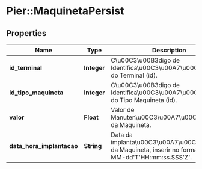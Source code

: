 # Pier::MaquinetaPersist

## Properties
Name | Type | Description | Notes
------------ | ------------- | ------------- | -------------
**id_terminal** | **Integer** | C\u00C3\u00B3digo de Identifica\u00C3\u00A7\u00C3\u00A3o do Terminal (id). | 
**id_tipo_maquineta** | **Integer** | C\u00C3\u00B3digo de Identifica\u00C3\u00A7\u00C3\u00A3o do Tipo Maquineta (id). | 
**valor** | **Float** | Valor de Manuten\u00C3\u00A7\u00C3\u00A3o da Maquineta. | 
**data_hora_implantacao** | **String** | Data da implanta\u00C3\u00A7\u00C3\u00A3o da Maquineta, inserir no formato yyyy-MM-dd&#39;T&#39;HH:mm:ss.SSS&#39;Z&#39;. | 


